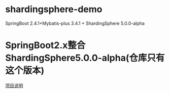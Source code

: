 # shardingsphere-demo
SpringBoot 2.4.1+Mybatis-plus 3.4.1 + ShardingSphere 5.0.0-alpha

# SpringBoot2.x整合ShardingSphere5.0.0-alpha(仓库只有这个版本)
[项目说明](https://juejin.cn/post/6909012990683512846/)
